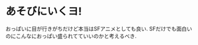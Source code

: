# あそびにいくヨ!

<div class="youtube" src-id="NzU84kmAzNI"></div>

おっぱいに目が行きがちだけど本当はSFアニメとしても良い.
SFだけでも面白いのにこんなにおっぱい盛られてていいのかと考えるべき.

<div class="youtube" src-id="rRKR8472CH8"></div>
